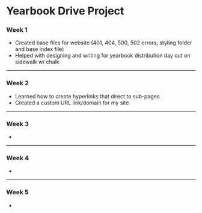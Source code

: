 # Yearbook Drive Project

### Week 1
- Created base files for website (401, 404, 500, 502 errors; styling folder and base index file)
- Helped with designing and writing for yearbook distribution day out on sidewalk w/ chalk

---
### Week 2
- Learned how to create hyperlinks that direct to sub-pages
- Created a custom URL link/domain for my site

---
### Week 3
- 

---
### Week 4
- 

---
### Week 5
- 